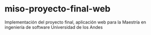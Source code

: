 # miso-proyecto-final-web
Implementación del proyecto final, aplicación web para la Maestría en ingeniería de software Universidad de los Andes 
